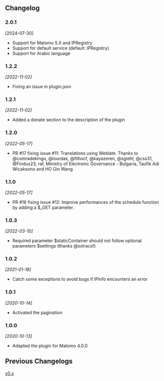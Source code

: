 ## Changelog
### 2.0.1
[2024-07-30]

- Support for Matomo 5.X and IPRegistry
- Support for default service (default: IPRegistry)
- Support for Arabic language

### 1.2.2

*[2022-11-02]*

- Fixing an issue in plugin.json

### 1.2.1

*[2022-11-02]*

- Added a donate section to the description of the plugin

### 1.2.0

*[2022-05-17]*

- PR #17 fixing issue #11: Translations using Weblate. Thanks to @comradekingu, @lourdas, @filhocf, @kayazeren, @sgiehl, @css31, @Findus23, raf, Ministry of Electronic Governance - Bulgaria, Taufik Adi Wicaksono and HO Gin Wang    

### 1.1.0

*[2022-05-17]*

- PR #16 fixing issue #12: Improve performances of the schedule function by adding a $_GET parameter.

### 1.0.3

*[2022-03-10]*

- Required parameter $staticContainer should not follow optional parameters $settings (thanks @solracsf)

### 1.0.2

*[2021-01-18]*

- Catch some exceptions to avoid bugs if IPInfo encounters an error

### 1.0.1

*[2020-10-14]*

- Activated the pagination

### 1.0.0

*[2020-10-13]*

- Adapted the plugin for Matomo 4.0.0

## Previous Changelogs

[v0.x](CHANGELOG-v0.md)

